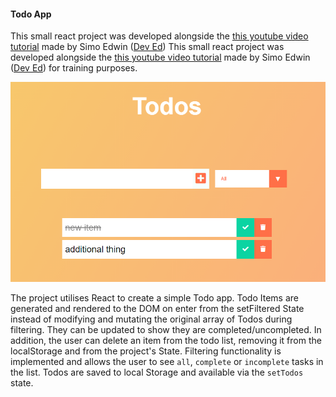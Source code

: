 #### Todo App

This small react project was developed alongside the <a href="https://youtu.be/pCA4qpQDZD8">this youtube video tutorial</a> made by Simo Edwin (<a href="https://github.com/developedbyed">Dev Ed</a>)
This small react project was developed alongside the <a href="https://youtu.be/pCA4qpQDZD8"> this youtube video tutorial</a> made by Simo Edwin (<a href="https://github.com/developedbyed">Dev Ed</a>) for training purposes.

![img.png](https://raw.githubusercontent.com/auxfuse/todoR/main/assets/img.png)

The project utilises React to create a simple Todo app. Todo Items are generated and rendered to the DOM on enter from the setFiltered State instead of modifying and mutating the original array of Todos during filtering. They can be updated to show they are completed/uncompleted. In addition, the user can delete an item from the todo list, removing it from the localStorage and from the project's State.
Filtering functionality is implemented and allows the user to see `all`, `complete` or `incomplete` tasks in the list.
Todos are saved to local Storage and available via the `setTodos` state. 
